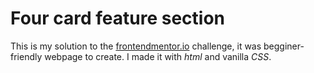 # Four card feature section

This is my solution to the [frontendmentor.io](https://www.frontendmentor.io/challenges/four-card-feature-section-weK1eFYK "Four card feature section challenge - frontendmentor.io") challenge, it was begginer-friendly webpage to create. I made it with _html_ and vanilla _CSS_.